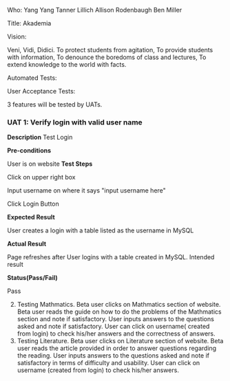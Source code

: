 Who: 
Yang Yang
Tanner Lillich
Allison Rodenbaugh
Ben Miller

Title: Akademia

Vision:

Veni, Vidi, Didici.
To protect students from agitation,
To provide students with information,
To denounce the boredoms of class and lectures,
To extend knowledge to the world with facts.

Automated Tests:

User Acceptance Tests:

3 features will be tested by UATs.

### UAT 1: Verify login with valid user name 
**Description**
Test Login

**Pre-conditions**

User is on website
**Test Steps**

Click on upper right box

Input username on where it says "input username here"

Click Login Button

**Expected Result**

User creates a login with a table listed as the username in MySQL

**Actual Result**

Page refreshes after User logins with a table created in MySQL. Intended result

**Status(Pass/Fail)**

Pass


2. Testing Mathmatics. Beta user clicks on Mathmatics section of website. Beta user reads the guide on how to do the problems of the Mathmatics section and note if satisfactory. User inputs answers to the questions asked and note if satisfactory.  User can click on 
username( created from login) to check his/her answers and the correctness of answers.
3. Testing Literature. Beta user clicks on Literature section of website. Beta user reads the article provided in order to answer questions regarding the reading. User inputs answers to the questions asked and note if satisfactory in terms of difficulty and usability.  User can click on username (created from login) to check his/her answers.







	
